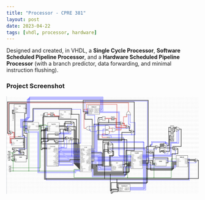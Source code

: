 ```yaml
---
title: "Processor - CPRE 381"
layout: post
date: 2023-04-22
tags: [vhdl, processor, hardware]
---
```


Designed and created, in VHDL, a **Single Cycle Processor**, **Software Scheduled Pipeline Processor**, and a **Hardware Scheduled Pipeline Processor** (with a branch predictor, data forwarding, and minimal instruction flushing).

### Project Screenshot
![Processor Design](/assets/img/HardwarePipeline.png)
